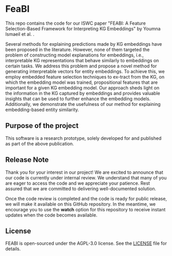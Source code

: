 # FeaBI
This repo contains the code for our ISWC paper "FEABI: A Feature Selection-Based Framework for Interpreting KG Embeddings" by Youmna Ismaeil et al. .

Several methods for explaining predictions made by KG embeddings have been proposed in the literature. However, none of them targeted the problem of constructing model explanations for embeddings, i.e., interpretable KG representations that behave similarly to embeddings on certain tasks. We address this problem and propose a novel method for generating interpretable vectors for entity embeddings. To achieve this, we employ embedded feature selection techniques to ex-tract from the KG, on which the embedding model was trained, propositional features that are important for a given KG embedding model. Our approach sheds light on the information in the KG captured by embeddings and provides valuable insights that can be used to further enhance the embedding models. Additionally, we demonstrate the usefulness of our method for explaining embedding-based entity similarity.

## Purpose of the project

This software is a research prototype, solely developed for and published as
part of the above publication. 

## Release Note

Thank you for your interest in our project! We are excited to announce that our code is currently under internal review. We understand that many of you are eager to access the code and we appreciate your patience. Rest assured that we are committed to delivering well-documented solution.

Once the code review is completed and the code is ready for public release, we will make it available on this GitHub repository. In the meantime, we encourage you to use the **watch** option for this repository to receive instant updates when the code becomes available.

## License

FEABI is open-sourced under the AGPL-3.0 license. See the
[LICENSE](LICENSE) file for details.

